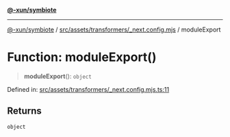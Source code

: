[**@-xun/symbiote**](../../../../../README.md)

***

[@-xun/symbiote](../../../../../README.md) / [src/assets/transformers/\_next.config.mjs](../README.md) / moduleExport

# Function: moduleExport()

> **moduleExport**(): `object`

Defined in: [src/assets/transformers/\_next.config.mjs.ts:11](https://github.com/Xunnamius/symbiote/blob/1d06f9ec4e479041c7ca032d17fcdd92ac8edf8e/src/assets/transformers/_next.config.mjs.ts#L11)

## Returns

`object`
